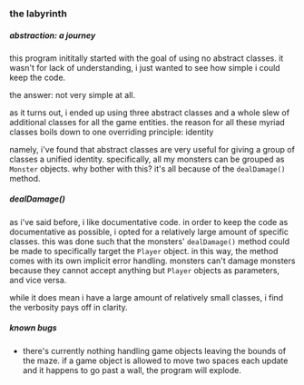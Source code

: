 
### the labyrinth

##### abstraction: a journey

this program inititally started with the goal of using no abstract classes.  it wasn't for lack of understanding, i just wanted to see how simple i could keep the code.

the answer: not very simple at all.

as it turns out, i ended up using three abstract classes and a whole slew of additional classes for all the game entities.  the reason for all these myriad classes boils down to one overriding principle: identity

namely, i've found that abstract classes are very useful for giving a group of classes a unified identity.  specifically, all my monsters can be grouped as `Monster` objects.  why bother with this?  it's all because of the `dealDamage()` method.  

##### dealDamage()

as i've said before, i like documentative code.  in order to keep the code as documentative as possible, i opted for a relatively large amount of specific classes.  this was done such that the monsters' `dealDamage()` method could be made to specifically target the `Player` object.  in this way, the method comes with its own implicit error handling.  monsters can't damage monsters because they cannot accept anything but `Player` objects as parameters, and vice versa.

while it does mean i have a large amount of relatively small classes, i find the verbosity pays off in clarity.


##### known bugs

* there's currently nothing handling game objects leaving the bounds of the maze.  if a game object is allowed to move two spaces each update and it happens to go past a wall, the program will explode.
